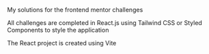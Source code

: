 My solutions for the frontend mentor challenges

All challenges are completed in React.js using Tailwind CSS or Styled Components  to style the application

The React project is created using Vite

